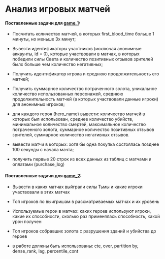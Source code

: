 # Анализ игровых матчей

#### Поставленные задачи для [game_1](https://github.com/TanasevichPS/TS_ABD_2021/blob/main/Game/game.sql):

+ Посчитать количество матчей, в которых first_blood_time больше 1 минуты, но меньше 3х минут;

+ Вывести идентификаторы участников (исключая анонимные аккаунты, id = 0),
которые участвовали в матчах, в которых победили силы Света и количество позитивных отзывов зрителей было больше чем количество негативных;

+ Получить идентификатор игрока и среднюю продолжительность его матчей;

+ Получить суммарное количество потраченного золота, уникальное количество использованных персонажей, среднюю
продолжительность матчей (в которых участвовали данные игроки) для анонимных игроков;

+ для каждого героя (hero_name) вывести: количество матчей в которых был использован, среднее количество убийств,
минимальное количество смертей, максимальное количество потраченного золота, суммарное количество позитивных отзывов зрителей, суммарное количество негативных отзывов.

+ вывести матчи в которых: хотя бы одна покупка состоялась позднее 100 секунды с начала мачта;

+ получить первые 20 строк из всех данных из таблиц с матчами и оплатами (purchase_log)

#### Поставленные задачи для [game_2]():

+ Вывести в каких матчах выйграли силы Тьмы и какие игроки участвовали в этих матчах

+ Топ игроков по выигришам в рассматриваемых матчах и их уровень

+ Используемые герои в матчах: каких героев используют игроки, какие их способности, сколько раз применялась способность, какой урон получен

+ Топ игроков собравших золота с разрушения зданий и убийства др героев
 
+ в работе должны быть использованы: cte, over, partition by, dense_rank, lag, percentile_cont

